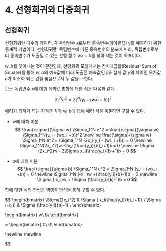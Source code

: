 # 4. 선형회귀와 다중회귀

## 선형회귀

선형회귀란 다수의 데이터, 즉 독립변수 x로부터 종속변수(레이블값) y를 예측하기 위한 통계적 기법이다. 선형회귀란, 독립변수에 따른 종속변수의 분포에 따라, 독립변수로부터 종속변수가 도출될 수 있는 선형 함수 $wx+b$를 찾아 내는 것이 목표이다.

$w, b$를 찾아내는 것이 관건인데, 선형회귀 모델에서는 잔차제곱합(Residual Sum of Square)를 통해 $w,b$의 예측값에 따라 도출된 예측값인 $\hat y$와 실제 값 $y$의 차이인 오차값 $e$가 최소화 되는 값을 찾음으로서 두 값을 구한다.

모든 독립변수 x에 대한 에러값 총합에 대한 식은 다음과 같다.

$$
\Sigma_1^N e^2 = \Sigma_1^N(y_i - (wx_i +b))^2
$$

에러가 최저가 되는 지점은 각각 w, b에 대해 에러 식을 미분하면 구할 수 있다.

- w에 대해 미분
$$
\frac{\sigma}{\sigma w} \Sigma_1^N e^2 = \frac{\sigma}{\sigma w} \Sigma_1^N(y_i - (wx_i +b))^2
\newline
\frac{\sigma}{\sigma w} \Sigma_1^N e^2 = \Sigma_1^N -2x_i(y_i - (wx_i +b)) = 0
\newline
\Sigma_1^N(2x_i^2)w -2x_i(\frac{y_i}{b}_i+1)b = 0
\newline
\Sigma (2x_i^2)w - 2\Sigma x_i(\frac{y_i}{b}+1)b = 0
$$

- b에 대해 미분
$$
\frac{\sigma}{\sigma b} \Sigma_1^N e^2 = \Sigma_1^N (y_i - (wx_i +b)) = 0
\newline
\Sigma_1^N (-x_i)w +(\frac{y_i}{b}-1)b = 0
\newline
\Sigma (-x_i)w + \Sigma (\frac{y_i}{b}-1)b = 0
$$

합에 대한 식의 연립은 역행렬 연산을 통해 구할 수 있다.

$$
\begin{bmatrix} 
    \Sigma(2x_i^2) & \Sigma ( x_i(\frac{y_i}{b}_i+1)) \\
     \Sigma (-x_i) & \Sigma (\frac{y_i}{b}-1) \\ 
\end{bmatrix}

\begin{bmatrix}
w\\
b\\
\end{bmatrix}

=
\begin{bmatrix}
0\\
0\\
\end{bmatrix}

\newline
\newline

$$